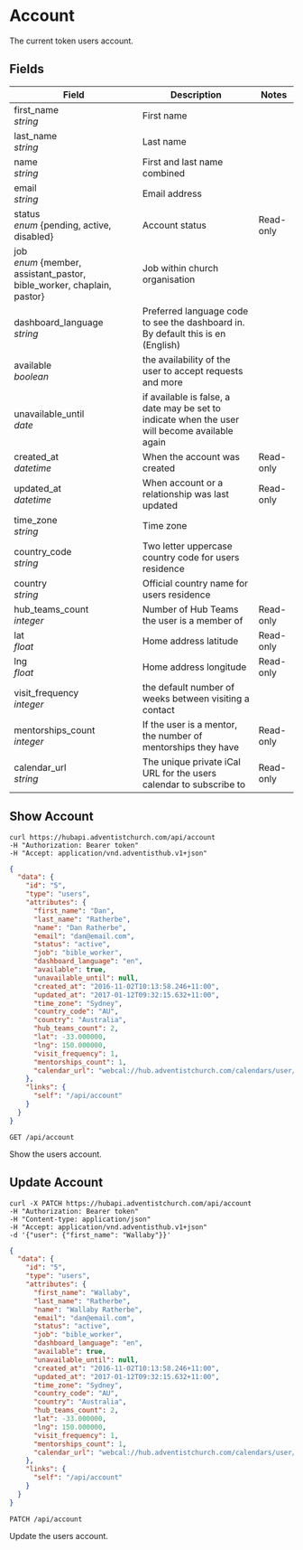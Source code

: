 # Account

The current token users account.

## Fields

Field | Description | Notes
----- | ----------- | -----
first_name<br> *string* | First name
last_name<br> *string* | Last name
name<br> *string* | First and last name combined
email<br> *string* | Email address
status<br> *enum* {pending, active, disabled}| Account status | Read-only
job<br> *enum* {member, assistant_pastor, bible_worker, chaplain, pastor} | Job within church organisation
dashboard_language<br> *string* | Preferred language code to see the dashboard in. By default this is en (English)
available<br> *boolean* | the availability of the user to accept requests and more
unavailable_until<br> *date* | if available is false, a date may be set to indicate when the user will become available again
created_at<br> *datetime* | When the account was created | Read-only
updated_at<br> *datetime* | When account or a relationship was last updated | Read-only
time_zone<br> *string* | Time zone
country_code<br> *string* | Two letter uppercase country code for users residence
country<br> *string* | Official country name for users residence
hub_teams_count<br> *integer* | Number of Hub Teams the user is a member of | Read-only
lat<br> *float* | Home address latitude | Read-only
lng<br> *float* | Home address longitude | Read-only
visit_frequency<br> *integer* | the default number of weeks between visiting a contact
mentorships_count<br> *integer* | If the user is a mentor, the number of mentorships they have | Read-only
calendar_url<br> *string* | The unique private iCal URL for the users calendar to subscribe to | Read-only

## Show Account
```shell
curl https://hubapi.adventistchurch.com/api/account
-H "Authorization: Bearer token"
-H "Accept: application/vnd.adventisthub.v1+json"
```
```json
{
  "data": {
    "id": "5",
    "type": "users",
    "attributes": {
      "first_name": "Dan",
      "last_name": "Ratherbe",
      "name": "Dan Ratherbe",
      "email": "dan@email.com",
      "status": "active",
      "job": "bible_worker",
      "dashboard_language": "en",
      "available": true,
      "unavailable_until": null,
      "created_at": "2016-11-02T10:13:58.246+11:00",
      "updated_at": "2017-01-12T09:32:15.632+11:00",
      "time_zone": "Sydney",
      "country_code": "AU",
      "country": "Australia",
      "hub_teams_count": 2,
      "lat": -33.000000,
      "lng": 150.000000,
      "visit_frequency": 1,
      "mentorships_count": 1,
      "calendar_url": "webcal://hub.adventistchurch.com/calendars/user/5/gQ4ttSQcN94mv9xeDbiddzXg/feed.ics"
    },
    "links": {
      "self": "/api/account"
    }
  }
}
```

`GET /api/account`

Show the users account.

## Update Account

```shell
curl -X PATCH https://hubapi.adventistchurch.com/api/account
-H "Authorization: Bearer token"
-H "Content-type: application/json"
-H "Accept: application/vnd.adventisthub.v1+json"
-d '{"user": {"first_name": "Wallaby"}}'
```
```json
{
  "data": {
    "id": "5",
    "type": "users",
    "attributes": {
      "first_name": "Wallaby",
      "last_name": "Ratherbe",
      "name": "Wallaby Ratherbe",
      "email": "dan@email.com",
      "status": "active",
      "job": "bible_worker",
      "dashboard_language": "en",
      "available": true,
      "unavailable_until": null,
      "created_at": "2016-11-02T10:13:58.246+11:00",
      "updated_at": "2017-01-12T09:32:15.632+11:00",
      "time_zone": "Sydney",
      "country_code": "AU",
      "country": "Australia",
      "hub_teams_count": 2,
      "lat": -33.000000,
      "lng": 150.000000,
      "visit_frequency": 1,
      "mentorships_count": 1,
      "calendar_url": "webcal://hub.adventistchurch.com/calendars/user/5/gQ4ttSQcN94mv9xeDbiddzXg/feed.ics"
    },
    "links": {
      "self": "/api/account"
    }
  }
}
```

`PATCH /api/account`

Update the users account.